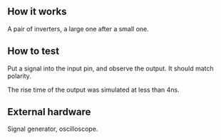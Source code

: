 <!---

This file is used to generate your project datasheet. Please fill in the information below and delete any unused
sections.

You can also include images in this folder and reference them in the markdown. Each image must be less than
512 kb in size, and the combined size of all images must be less than 1 MB.
-->

## How it works

A pair of inverters, a large one after a small one.

## How to test

Put a signal into the input pin, and observe the output. It should match polarity.

The rise time of the output was simulated at less than 4ns.

## External hardware

Signal generator, oscilloscope.
